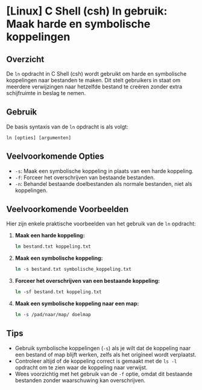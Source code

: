 # [Linux] C Shell (csh) ln gebruik: Maak harde en symbolische koppelingen

## Overzicht
De `ln` opdracht in C Shell (csh) wordt gebruikt om harde en symbolische koppelingen naar bestanden te maken. Dit stelt gebruikers in staat om meerdere verwijzingen naar hetzelfde bestand te creëren zonder extra schijfruimte in beslag te nemen.

## Gebruik
De basis syntaxis van de `ln` opdracht is als volgt:

```
ln [opties] [argumenten]
```

## Veelvoorkomende Opties
- `-s`: Maak een symbolische koppeling in plaats van een harde koppeling.
- `-f`: Forceer het overschrijven van bestaande bestanden.
- `-n`: Behandel bestaande doelbestanden als normale bestanden, niet als koppelingen.

## Veelvoorkomende Voorbeelden
Hier zijn enkele praktische voorbeelden van het gebruik van de `ln` opdracht:

1. **Maak een harde koppeling:**
   ```csh
   ln bestand.txt koppeling.txt
   ```

2. **Maak een symbolische koppeling:**
   ```csh
   ln -s bestand.txt symbolische_koppeling.txt
   ```

3. **Forceer het overschrijven van een bestaande koppeling:**
   ```csh
   ln -sf bestand.txt koppeling.txt
   ```

4. **Maak een symbolische koppeling naar een map:**
   ```csh
   ln -s /pad/naar/map/ doelmap
   ```

## Tips
- Gebruik symbolische koppelingen (`-s`) als je wilt dat de koppeling naar een bestand of map blijft werken, zelfs als het origineel wordt verplaatst.
- Controleer altijd of de koppeling correct is gemaakt met de `ls -l` opdracht om te zien waar de koppeling naar verwijst.
- Wees voorzichtig met het gebruik van de `-f` optie, omdat dit bestaande bestanden zonder waarschuwing kan overschrijven.